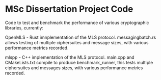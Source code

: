 # MSc Dissertation Project Code

Code to test and benchmark the performance of various cryptographic libraries, currently: 

OpenMLS - Rust imnplementation of the MLS protocol. messagingbatch.rs allows testing of multiple ciphersuites and message sizes, with various performance metrics recorded.

mlspp - C++ implementation of the MLS protocol. main.cpp and CMakeLists.txt compile to produce benchmark_runner, this tests multiple ciphersuites and messages sizes, with various performance metrics recorded. 


